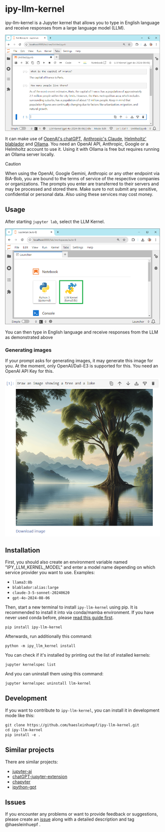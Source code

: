 # ipy-llm-kernel

ipy-llm-kernel is a Jupyter kernel that allows you to type in English language and receive responses from a large language model (LLM).

![img_1.png](docs/images/img_1.png)

It can make use of [OpenAI's chatGPT](https://openai.com/blog/openai-api), [Anthropic's Claude](https://www.anthropic.com/api), [Helmholtz' blablador](https://helmholtz-blablador.fz-juelich.de/) and [Ollama](https://ollama.com). 
You need an OpenAI API, Anthropic, Google or a Helmholtz account to use it.
Using it with Ollama is free but requires running an Ollama server locally.

> [!CAUTION]
> When using the OpenAI, Google Gemini, Anthropic or any other endpoint via BiA-Bob, you are bound to the terms of service 
> of the respective companies or organizations.
> The prompts you enter are transferred to their servers and may be processed and stored there. 
> Make sure to not submit any sensitive, confidential or personal data. Also using these services may cost money.

## Usage

After starting `jupyter lab`, select the LLM Kernel.

![img.png](docs/images/img.png)

You can then type in English language and receive responses from the LLM as demonstrated above

### Generating images

If your prompt asks for generating images, it may generate this image for you. At the moment, only OpenAI/Dall-E3 is supported for this. You need an OpenAI API Key for this.

![img.png](docs/images/imagen_example.png)


## Installation

First, you should also create an environment variable named "IPY_LLM_KERNEL_MODEL" and enter a model name depending on which service provider you want to use. Examples:
* `llama3:8b`
* `blablador:alias:large`
* `claude-3-5-sonnet-20240620`
* `gpt-4o-2024-08-06`

Then, start a new terminal to install `ipy-llm-kernel` using pip. It is recommended to install it into via conda/mamba environment. If you have never used conda before, please [read this guide first](https://biapol.github.io/blog/mara_lampert/getting_started_with_mambaforge_and_python/readme.html).  

```
pip install ipy-llm-kernel
```

Afterwards, run additionally this command:

```
python -m ipy_llm_kernel install
```

You can check if it's installed by printing out the list of installed kernels:

```
jupyter kernelspec list
```

And you can uninstall them using this command:

```
jupyter kernelspec uninstall llm-kernel
```

## Development

If you want to contribute to `ipy-llm-kernel`, you can install it in development mode like this:

```
git clone https://github.com/haesleinhuepf/ipy-llm-kernel.git
cd ipy-llm-kernel
pip install -e .
```

## Similar projects

There are similar projects:
* [jupyter-ai](https://github.com/jupyterlab/jupyter-ai)
* [chatGPT-jupyter-extension](https://github.com/jflam/chat-gpt-jupyter-extension)
* [chapyter](https://github.com/chapyter/chapyter/)
* [ipython-gpt](https://github.com/santiagobasulto/ipython-gpt)

## Issues

If you encounter any problems or want to provide feedback or suggestions, please create an [issue](https://github.com/haesleinhuepf/ipy-llm-kernel/issues) along with a detailed description and tag @haesleinhuepf .





